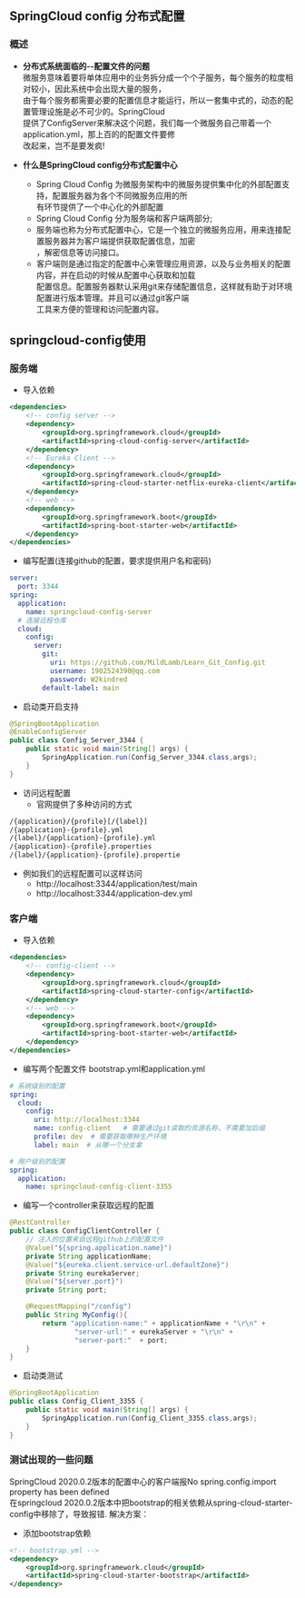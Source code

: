## SpringCloud config 分布式配置
### 概述
- **分布式系统面临的--配置文件的问题**  
微服务意味着要将单体应用中的业务拆分成一个个子服务，每个服务的粒度相对较小，因此系统中会出现大量的服务，  
由于每个服务都需要必要的配置信息才能运行，所以一套集中式的，动态的配置管理设施是必不可少的。SpringCloud  
提供了ConfigServer来解决这个问题，我们每一个微服务自己带着一个application.yml，那上百的的配置文件要修  
改起来，岂不是要发疯!

- **什么是SpringCloud config分布式配置中心**  
  - Spring Cloud Config 为微服务架构中的微服务提供集中化的外部配置支持，配置服务器为各个不同微服务应用的所  
有环节提供了一个中心化的外部配置  
  - Spring Cloud Config 分为服务端和客户端两部分;  
  - 服务端也称为分布式配置中心，它是一个独立的微服务应用，用来连接配置服务器并为客户端提供获取配置信息，加密  
，解密信息等访问接口。  
  - 客户端则是通过指定的配置中心来管理应用资源，以及与业务相关的配置内容，并在启动的时候从配置中心获取和加载  
配置信息。配置服务器默认采用git来存储配置信息，这样就有助于对环境配置进行版本管理。并且可以通过git客户端  
工具来方便的管理和访问配置内容。

## springcloud-config使用
### 服务端
- 导入依赖
```xml
<dependencies>
    <!-- config server -->
    <dependency>
        <groupId>org.springframework.cloud</groupId>
        <artifactId>spring-cloud-config-server</artifactId>
    </dependency>
    <!-- Eureka Client -->
    <dependency>
        <groupId>org.springframework.cloud</groupId>
        <artifactId>spring-cloud-starter-netflix-eureka-client</artifactId>
    </dependency>
    <!-- web -->
    <dependency>
        <groupId>org.springframework.boot</groupId>
        <artifactId>spring-boot-starter-web</artifactId>
    </dependency>
</dependencies>
```
- 编写配置(连接github的配置，要求提供用户名和密码)
```yml
server:
  port: 3344
spring:
  application:
    name: springcloud-config-server
  # 连接远程仓库
  cloud:
    config:
      server:
        git:
          uri: https://github.com/MildLamb/Learn_Git_Config.git
          username: 1902524390@qq.com
          password: W2kindred
        default-label: main
```
- 启动类开启支持
```java
@SpringBootApplication
@EnableConfigServer
public class Config_Server_3344 {
    public static void main(String[] args) {
        SpringApplication.run(Config_Server_3344.class,args);
    }
}
```
- 访问远程配置
  - 官网提供了多种访问的方式
```bash
/{application}/{profile}[/{label}]
/{application}-{profile}.yml
/{label}/{application}-{profile}.yml
/{application}-{profile}.properties
/{label}/{application}-{profile}.propertie
```
  - 例如我们的远程配置可以这样访问
    - http://localhost:3344/application/test/main
    - http://localhost:3344/application-dev.yml

### 客户端
- 导入依赖
```xml
<dependencies>
    <!-- config-client -->
    <dependency>
        <groupId>org.springframework.cloud</groupId>
        <artifactId>spring-cloud-starter-config</artifactId>
    </dependency>
    <!-- web -->
    <dependency>
        <groupId>org.springframework.boot</groupId>
        <artifactId>spring-boot-starter-web</artifactId>
    </dependency>
</dependencies>
```
- 编写两个配置文件 bootstrap.yml和application.yml
```yml
# 系统级别的配置
spring:
  cloud:
    config:
      uri: http://localhost:3344
      name: config-client   # 需要通过git读取的资源名称，不需要加后缀
      profile: dev  # 需要获取哪种生产环境
      label: main  # 从哪一个分支拿
```
```yml
# 用户级别的配置
spring:
  application:
    name: springcloud-config-client-3355
```
- 编写一个controller来获取远程的配置
```java
@RestController
public class ConfigClientController {
    // 注入的位置来自远程github上的配置文件
    @Value("${spring.application.name}")
    private String applicationName;
    @Value("${eureka.client.service-url.defaultZone}")
    private String eurekaServer;
    @Value("${server.port}")
    private String port;

    @RequestMapping("/config")
    public String MyConfig(){
        return "application-name:" + applicationName + "\r\n" +
                "server-url:" + eurekaServer + "\r\n" +
                "server-port:"  + port;
    }
}
```
- 启动类测试
```java
@SpringBootApplication
public class Config_Client_3355 {
    public static void main(String[] args) {
        SpringApplication.run(Config_Client_3355.class,args);
    }
}
```
### 测试出现的一些问题  
SpringCloud 2020.0.2版本的配置中心的客户端报No spring.config.import property has been defined  
在springcloud 2020.0.2版本中把bootstrap的相关依赖从spring-cloud-starter-config中移除了，导致报错.
解决方案：  
- 添加bootstrap依赖
```xml
<!-- bootstrap.yml -->
<dependency>
    <groupId>org.springframework.cloud</groupId>
    <artifactId>spring-cloud-starter-bootstrap</artifactId>
</dependency>
```
